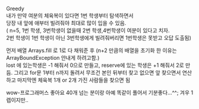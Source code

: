 Greedy  
내가 만약 여분의 체육복이 있다면 1번 학생부터 탐색하면서   
당장 내 앞에 애부터 빌려줘야 최대로 많이 입을 수 있음.  
( n=5, 1번 학생, 3번학생이 없을때 2번 학생,4번학생이 여분이 있다고 치자.   
2번 학생이 1번 학생이 아닌 3번학생에게 빌려줘버리면 1번학생은 못받고 오답 도출됨)  
  
먼저 배열 Arrays.fill 로 1로 다 채워준 후 (n+2 만큼의 배열을 초기화 한 이유는 ArrayBoundException 안내게 하려고함.)  
lost 에 있는학생은 -1 해줘서 0으로 만들고, reserve에 있는 학생은 +1 해줘서 2로 만듬.
그리고 for문 1부터 n까지 돌려서 무조건 본인 뒤부터 찾고 없으면 앞 찾으면서 연산하고 마지막엔 체육복 1개 or 2개 가진 사람들을 찾으면 됨  

wow-프로그래머스 좋아요 40개 넘는 분이랑 아예 똑같이 풀어서 기분좋다...^^; 겨우 1렙이지만..